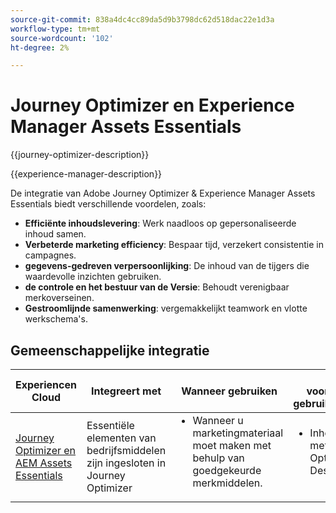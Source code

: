 ```yaml
---
source-git-commit: 838a4dc4cc89da5d9b3798dc62d518dac22e1d3a
workflow-type: tm+mt
source-wordcount: '102'
ht-degree: 2%

---
```



# Journey Optimizer en Experience Manager Assets Essentials

{{journey-optimizer-description}}

{{experience-manager-description}}

De integratie van Adobe Journey Optimizer &amp; Experience Manager Assets Essentials biedt verschillende voordelen, zoals:

+ **Efficiënte inhoudslevering**: Werk naadloos op gepersonaliseerde inhoud samen.
+ **Verbeterde marketing efficiency**: Bespaar tijd, verzekert consistentie in campagnes.
+ **gegevens-gedreven verpersoonlijking**: De inhoud van de tijgers die waardevolle inzichten gebruiken.
+ **de controle en het bestuur van de Versie**: Behoudt verenigbaar merkoverseinen.
+ **Gestroomlijnde samenwerking**: vergemakkelijkt teamwork en vlotte werkschema&#39;s.

## Gemeenschappelijke integratie

<table>
    <thead>
        <tr>
            <th>Experiencen Cloud</th>
            <th>Integreert met</th>
            <th>Wanneer gebruiken</th>
            <th>Vaak voorkomende gebruiksscenario's</th>
        </tr>
    </thead>
    <tbody>
        <tr>
            <td><a href="https://experienceleague.adobe.com/docs/journey-optimizer-learn/tutorials/email-channel/create-content-with-the-email-designer.html" target="_blank" rel="noreferrer">Journey Optimizer en AEM Assets Essentials</a></td>
            <td>Essentiële elementen van bedrijfsmiddelen zijn ingesloten in Journey Optimizer</td>
            <td>
                <ul style="margin-top: 0;">
                    <li>Wanneer u marketingmateriaal moet maken met behulp van goedgekeurde merkmiddelen.</li>
                </ul>
            </td>
            <td>
                <ul style="margin-top: 0;"><li>Inhoud maken met Journey Optimizer Email Designer.</li></ul>
            </td>
        </tr>        
    </tbody>          
</table>
